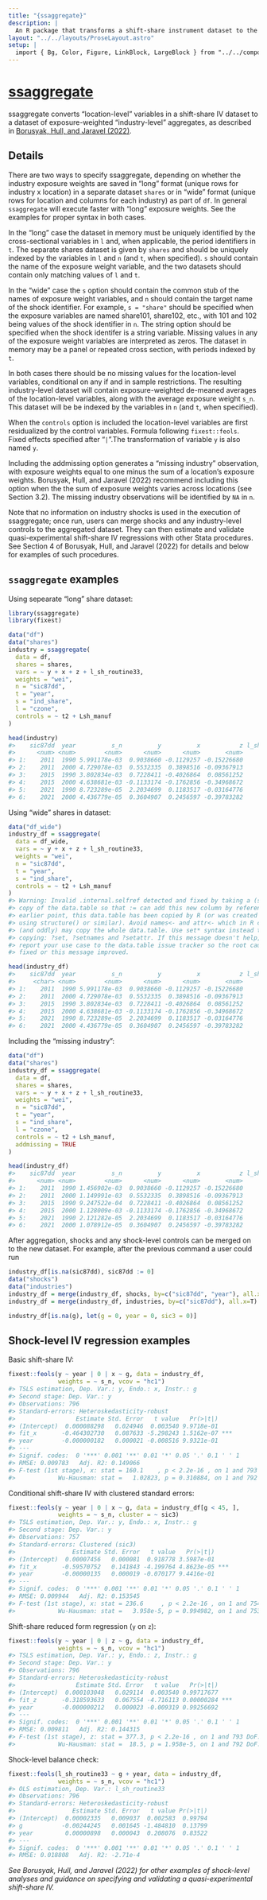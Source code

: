 ```yaml
---
title: "{ssaggregate}"
description: |
  An R package that transforms a shift-share instrument dataset to the "industry" level as proposed by Borusyak, Hull, and Jaravel (2022)
layout: "../../layouts/ProseLayout.astro"
setup: |
  import { Bg, Color, Figure, LinkBlock, LargeBlock } from "../../components/mdx/"
---
```


# <a href="https://github.com/kylebutts/ssaggregate">ssaggregate</a>

ssaggregate converts “location-level” variables in a shift-share IV
dataset to a dataset of exposure-weighted “industry-level” aggregates,
as described in [Borusyak, Hull, and Jaravel
(2022)](https://uc6b7982a5764cd8c439602fced8.dl.dropboxusercontent.com/cd/0/inline2/BhreAHbJxwFfC325p4h_eLzzk9UsTf2ILha-np-4EXHOruYsWACqtHjKLIyjStn8b1nhJGZj99mEZjoc1pDf1wsdkRzdug_MrLsc_sd8e4nxTcDJpMpAvIXGMAnc5-okB1jakQRZUF9_rdgB8jOevC8Z8CAbgkl2OygM9ck3nljB4a3JYgc9A3URadjmnkXaGyjvz66G11Q7kfD3k7Dum9LEOEBi57gphYl8ncporsEGA0Kc3RfHKQN_mUqyjkekupU7ggmlZ6FgfdraXawftrf794iI1RTRIeX0OG1dLv-dIVIQ00wJCyCog3AlgkJIeU4_U3mW6Bif2MIlvkLNBSXhTmjxPK-SF5kdNDCR7dO-dBv3aumB_kJwmR0PUqniDThG51sC0KXWV-jXPoGaW0FcN2DWfVaohX2KREtcU1gJyg/file).

## Details

There are two ways to specify ssaggregate, depending on whether the
industry exposure weights are saved in “long” format (unique rows for
industry x location) in a separate dataset `shares` or in “wide” format
(unique rows for location and columns for each industry) as part of
`df`. In general `ssaggregate` will execute faster with “long” exposure
weights. See the examples for proper syntax in both cases.

In the “long” case the dataset in memory must be uniquely identified by
the cross-sectional variables in `l` and, when applicable, the period
identifiers in `t`. The separate shares dataset is given by `shares` and
should be uniquely indexed by the variables in `l` and `n` (and `t`,
when specified). `s` should contain the name of the exposure weight
variable, and the two datasets should contain only matching values of
`l` and `t`.

In the “wide” case the `s` option should contain the common stub of the
names of exposure weight variables, and `n` should contain the target
name of the shock identifier. For example, `s = "share"` should be
specified when the exposure variables are named share101, share102,
etc., with 101 and 102 being values of the shock identifier in `n`. The
string option should be specified when the shock identifer is a string
variable. Missing values in any of the exposure weight variables are
interpreted as zeros. The dataset in memory may be a panel or repeated
cross section, with periods indexed by `t`.

In both cases there should be no missing values for the location-level
variables, conditional on any if and in sample restrictions. The
resulting industry-level dataset will contain exposure-weighted
de-meaned averages of the location-level variables, along with the
average exposure weight `s_n`. This dataset will be be indexed by the
variables in `n` (and `t`, when specified).

When the `controls` option is included the location-level variables are
first residualized by the control variables. Formula following
`fixest::feols`. Fixed effects specified after “`|`”.The transformation
of variable `y` is also named `y`.

Including the addmissing option generates a “missing industry”
observation, with exposure weights equal to one minus the sum of a
location’s exposure weights. Borusyak, Hull, and Jaravel (2022)
recommend including this option when the the sum of exposure weights
varies across locations (see Section 3.2). The missing industry
observations will be identified by `NA` in `n`.

Note that no information on industry shocks is used in the execution of
ssaggregate; once run, users can merge shocks and any industry-level
controls to the aggregated dataset. They can then estimate and validate
quasi-experimental shift-share IV regressions with other Stata
procedures. See Section 4 of Borusyak, Hull, and Jaravel (2022) for
details and below for examples of such procedures.

## `ssaggregate` examples

Using sepearate “long” share dataset:

``` r
library(ssaggregate)
library(fixest)

data("df")
data("shares")
industry = ssaggregate(
  data = df,
  shares = shares,
  vars = ~ y + x + z + l_sh_routine33,
  weights = "wei",
  n = "sic87dd",
  t = "year",
  s = "ind_share",
  l = "czone",
  controls = ~ t2 + Lsh_manuf
)

head(industry)
#>    sic87dd  year          s_n          y          x           z l_sh_routine33
#>      <num> <num>        <num>      <num>      <num>       <num>          <num>
#> 1:    2011  1990 5.991178e-03  0.9038660 -0.1129257 -0.15226680      -1.065246
#> 2:    2011  2000 4.729078e-03  0.5532335  0.3898516 -0.09367913      -1.178196
#> 3:    2015  1990 3.802834e-03  0.7228411 -0.4026864  0.08561252      -2.407878
#> 4:    2015  2000 4.638681e-03 -0.1133174 -0.1762856 -0.34968672      -2.320667
#> 5:    2021  1990 8.723289e-05  2.2034699  0.1183517 -0.03164776      -2.788844
#> 6:    2021  2000 4.436779e-05  0.3604907  0.2456597 -0.39783282      -1.195864
```

Using “wide” shares in dataset:

``` r
data("df_wide")
industry_df = ssaggregate(
  data = df_wide,
  vars = ~ y + x + z + l_sh_routine33,
  weights = "wei",
  n = "sic87dd",
  t = "year",
  s = "ind_share",
  controls = ~ t2 + Lsh_manuf
)
#> Warning: Invalid .internal.selfref detected and fixed by taking a (shallow)
#> copy of the data.table so that := can add this new column by reference. At an
#> earlier point, this data.table has been copied by R (or was created manually
#> using structure() or similar). Avoid names<- and attr<- which in R currently
#> (and oddly) may copy the whole data.table. Use set* syntax instead to avoid
#> copying: ?set, ?setnames and ?setattr. If this message doesn't help, please
#> report your use case to the data.table issue tracker so the root cause can be
#> fixed or this message improved.

head(industry_df)
#>    sic87dd  year          s_n          y          x           z l_sh_routine33
#>     <char> <num>        <num>      <num>      <num>       <num>          <num>
#> 1:    2011  1990 5.991178e-03  0.9038660 -0.1129257 -0.15226680      -1.065246
#> 2:    2011  2000 4.729078e-03  0.5532335  0.3898516 -0.09367913      -1.178196
#> 3:    2015  1990 3.802834e-03  0.7228411 -0.4026864  0.08561252      -2.407878
#> 4:    2015  2000 4.638681e-03 -0.1133174 -0.1762856 -0.34968672      -2.320667
#> 5:    2021  1990 8.723289e-05  2.2034699  0.1183517 -0.03164776      -2.788844
#> 6:    2021  2000 4.436779e-05  0.3604907  0.2456597 -0.39783282      -1.195864
```

Including the “missing industry”:

``` r
data("df")
data("shares")
industry_df = ssaggregate(
  data = df,
  shares = shares,
  vars = ~ y + x + z + l_sh_routine33,
  weights = "wei",
  n = "sic87dd",
  t = "year",
  s = "ind_share",
  l = "czone",
  controls = ~ t2 + Lsh_manuf,
  addmissing = TRUE
)

head(industry_df)
#>    sic87dd  year          s_n          y          x           z l_sh_routine33
#>      <num> <num>        <num>      <num>      <num>       <num>          <num>
#> 1:    2011  1990 1.456902e-03  0.9038660 -0.1129257 -0.15226680      -1.065246
#> 2:    2011  2000 1.149991e-03  0.5532335  0.3898516 -0.09367913      -1.178196
#> 3:    2015  1990 9.247522e-04  0.7228411 -0.4026864  0.08561252      -2.407878
#> 4:    2015  2000 1.128009e-03 -0.1133174 -0.1762856 -0.34968672      -2.320667
#> 5:    2021  1990 2.121282e-05  2.2034699  0.1183517 -0.03164776      -2.788844
#> 6:    2021  2000 1.078912e-05  0.3604907  0.2456597 -0.39783282      -1.195864
```

After aggregation, shocks and any shock-level controls can be merged on
to the new dataset. For example, after the previous command a user could
run

``` r
industry_df[is.na(sic87dd), sic87dd := 0]
data("shocks")
data("industries")
industry_df = merge(industry_df, shocks, by=c("sic87dd", "year"), all.x=T)
industry_df = merge(industry_df, industries, by=c("sic87dd"), all.x=T)

industry_df[is.na(g), let(g = 0, year = 0, sic3 = 0)]
```

## Shock-level IV regression examples

Basic shift-share IV:

``` r
fixest::feols(y ~ year | 0 | x ~ g, data = industry_df, 
              weights = ~ s_n, vcov = "hc1")
#> TSLS estimation, Dep. Var.: y, Endo.: x, Instr.: g
#> Second stage: Dep. Var.: y
#> Observations: 796 
#> Standard-errors: Heteroskedasticity-robust 
#>                 Estimate Std. Error   t value   Pr(>|t|)    
#> (Intercept)  0.000088298   0.024946  0.003540 9.9718e-01    
#> fit_x       -0.464302730   0.087633 -5.298243 1.5162e-07 ***
#> year        -0.000000182   0.000021 -0.008516 9.9321e-01    
#> ---
#> Signif. codes:  0 '***' 0.001 '**' 0.01 '*' 0.05 '.' 0.1 ' ' 1
#> RMSE: 0.009783   Adj. R2: 0.149066
#> F-test (1st stage), x: stat = 160.1    , p < 2.2e-16 , on 1 and 793 DoF.
#>            Wu-Hausman: stat =   1.02823, p = 0.310884, on 1 and 792 DoF.
```

Conditional shift-share IV with clustered standard errors:

``` r
fixest::feols(y ~ year | 0 | x ~ g, data = industry_df[g < 45, ], 
              weights = ~ s_n, cluster = ~ sic3)
#> TSLS estimation, Dep. Var.: y, Endo.: x, Instr.: g
#> Second stage: Dep. Var.: y
#> Observations: 757 
#> Standard-errors: Clustered (sic3) 
#>                Estimate Std. Error   t value   Pr(>|t|)    
#> (Intercept)  0.00007456   0.000081  0.918778 3.5987e-01    
#> fit_x       -0.59570752   0.141843 -4.199764 4.8623e-05 ***
#> year        -0.00000135   0.000019 -0.070177 9.4416e-01    
#> ---
#> Signif. codes:  0 '***' 0.001 '**' 0.01 '*' 0.05 '.' 0.1 ' ' 1
#> RMSE: 0.009944   Adj. R2: 0.153545
#> F-test (1st stage), x: stat = 236.6     , p < 2.2e-16 , on 1 and 754 DoF.
#>            Wu-Hausman: stat =   3.958e-5, p = 0.994982, on 1 and 753 DoF.
```

Shift-share reduced form regression (`y` on `z`):

``` r
fixest::feols(y ~ year | 0 | z ~ g, data = industry_df, 
              weights = ~ s_n, vcov = "hc1")
#> TSLS estimation, Dep. Var.: y, Endo.: z, Instr.: g
#> Second stage: Dep. Var.: y
#> Observations: 796 
#> Standard-errors: Heteroskedasticity-robust 
#>                 Estimate Std. Error   t value   Pr(>|t|)    
#> (Intercept)  0.000103048   0.029114  0.003540 0.99717677    
#> fit_z       -0.318593633   0.067554 -4.716113 0.00000284 ***
#> year        -0.000000212   0.000023 -0.009319 0.99256692    
#> ---
#> Signif. codes:  0 '***' 0.001 '**' 0.01 '*' 0.05 '.' 0.1 ' ' 1
#> RMSE: 0.009811   Adj. R2: 0.144315
#> F-test (1st stage), z: stat = 377.3, p < 2.2e-16 , on 1 and 793 DoF.
#>            Wu-Hausman: stat =  18.5, p = 1.958e-5, on 1 and 792 DoF.
```

Shock-level balance check:

``` r
fixest::feols(l_sh_routine33 ~ g + year, data = industry_df,
              weights = ~ s_n, vcov = "hc1")
#> OLS estimation, Dep. Var.: l_sh_routine33
#> Observations: 796 
#> Standard-errors: Heteroskedasticity-robust 
#>                Estimate Std. Error   t value Pr(>|t|) 
#> (Intercept)  0.00002335   0.009037  0.002583  0.99794 
#> g           -0.00244245   0.001645 -1.484810  0.13799 
#> year         0.00000898   0.000043  0.208076  0.83522 
#> ---
#> Signif. codes:  0 '***' 0.001 '**' 0.01 '*' 0.05 '.' 0.1 ' ' 1
#> RMSE: 0.018808   Adj. R2: -2.71e-4
```

*See Borusyak, Hull, and Jaravel (2022) for other examples of
shock-level analyses and guidance on specifying and validating a
quasi-experimental shift-share IV.*
